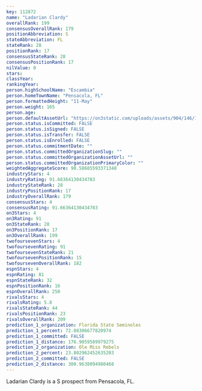 ```yaml
---
key: 112872
name: "Ladarian Clardy"
overallRank: 199
consensusOverallRank: 179
positionAbbreviation: S
stateAbbreviation: FL
stateRank: 28
positionRank: 17
consensusStateRank: 28
consensusPositionRank: 17
nilValue: 0
stars: 
classYear: 
rankingYear: 
person.highSchoolName: "Escambia"
person.homeTownName: "Pensacola, FL"
person.formattedHeight: "11-May"
person.weight: 165
person.age: 
person.defaultAssetUrl: "https://on3static.com/uploads/assets/904/146/146904.png"
person.status.isCommitted: FALSE
person.status.isSigned: FALSE
person.status.isTransfer: FALSE
person.status.isEnrolled: FALSE
person.status.commitmentDate: ""
person.status.committedOrganizationSlug: ""
person.status.committedOrganizationAssetUrl: ""
person.status.committedOrganizationPrimaryColor: ""
weightedAggregateScore: 90.58685593371348
industryStars: 4
industryRating: 91.66364130434783
industryStateRank: 28
industryPositionRank: 17
industryOverallRank: 179
consensusStars: 4
consensusRating: 91.66364130434783
on3Stars: 4
on3Rating: 91
on3StateRank: 28
on3PositionRank: 17
on3OverallRank: 199
twofoursevenStars: 4
twofoursevenRating: 91
twofoursevenStateRank: 21
twofoursevenPositionRank: 15
twofoursevenOverallRank: 182
espnStars: 4
espnRating: 81
espnStateRank: 32
espnPositionRank: 16
espnOverallRank: 250
rivalsStars: 4
rivalsRating: 5.8
rivalsStateRank: 44
rivalsPositionRank: 23
rivalsOverallRank: 209
prediction_1_organization: Florida State Seminoles
prediction_1_percent: 72.08306677820974
prediction_1_committed: FALSE
prediction_1_distance: 176.9059589979275
prediction_2_organization: Ole Miss Rebels
prediction_2_percent: 23.802962452635203
prediction_2_committed: FALSE
prediction_2_distance: 300.9638094980468
---
```

Ladarian Clardy is a S prospect from Pensacola, FL.